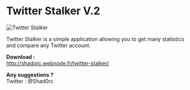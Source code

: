 <h1>Twitter Stalker V.2</h1>

![Twitter Stalker](http://i.imgur.com/dzuvIf9.png "Screenshot")

Twitter Stalker is a simple application allowing you to get many statistics and compare any Twitter account.

<b>Download :</b>
<br>http://shadorc.webnode.fr/twitter-stalker/

<b>Any suggestions ?</b>
<br>Twitter : @Shad0rc
